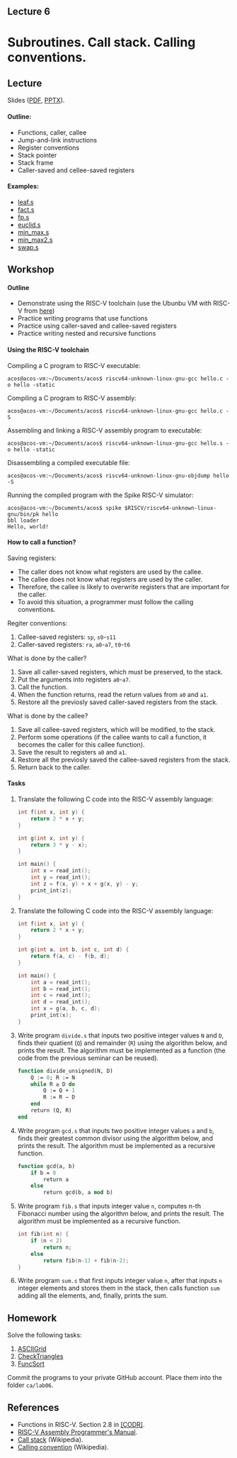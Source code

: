 Lecture 6
---

# Subroutines. Call stack. Calling conventions.

## Lecture

Slides ([PDF](CA_Lecture_06.pdf), [PPTX](CA_Lecture_06.pptx)).

#### Outline:

* Functions, caller, callee
* Jump-and-link instructions
* Register conventions
* Stack pointer
* Stack frame
* Caller-saved and cellee-saved registers

#### Examples:

* [leaf.s](https://github.com/andrewt0301/hse-acos-course/blob/master/docs/part1ca/06_CallStack/leaf.s)
* [fact.s](https://github.com/andrewt0301/hse-acos-course/blob/master/docs/part1ca/06_CallStack/fact.s)
* [fp.s](https://github.com/andrewt0301/hse-acos-course/blob/master/docs/part1ca/06_CallStack/fp.s)
* [euclid.s](https://github.com/andrewt0301/hse-acos-course/blob/master/docs/part1ca/06_CallStack/euclid.s)
* [min_max.s](https://github.com/andrewt0301/hse-acos-course/blob/master/docs/part1ca/06_CallStack/min_max.s)
* [min_max2.s](https://github.com/andrewt0301/hse-acos-course/blob/master/docs/part1ca/06_CallStack/min_max2.s)
* [swap.s](https://github.com/andrewt0301/hse-acos-course/blob/master/docs/part1ca/06_CallStack/swap.s)

## Workshop

#### Outline

* Demonstrate using the RISC-V toolchain (use the Ubunbu VM with RISC-V from [here](../../software/ubuntu.md))
* Practice writing programs that use functions
* Practice using caller-saved and callee-saved registers
* Practice writing nested and recursive functions

#### Using the RISC-V toolchain

Compiling a C program to RISC-V executable:

    acos@acos-vm:~/Documents/acos$ riscv64-unknown-linux-gnu-gcc hello.c -o hello -static

Compiling a C program to RISC-V assembly:

    acos@acos-vm:~/Documents/acos$ riscv64-unknown-linux-gnu-gcc hello.c -S
    
Assembling and linking a RISC-V assembly program to executable:

    acos@acos-vm:~/Documents/acos$ riscv64-unknown-linux-gnu-gcc hello.s -o hello -static

Disassembling a compiled executable file:

    acos@acos-vm:~/Documents/acos$ riscv64-unknown-linux-gnu-objdump hello -S

Running the compiled program with the Spike RISC-V simulator:

    acos@acos-vm:~/Documents/acos$ spike $RISCV/riscv64-unknown-linux-gnu/bin/pk hello
    bbl loader
    Hello, world!

#### How to call a function?

Saving registers:

* The caller does not know what registers are used by the callee.
* The callee does not know what registers are used by the caller.
* Therefore, the callee is likely to overwrite registers that are important for the caller. 
* To avoid this situation, a programmer must follow the calling conventions.

Regiter conventions:

1. Callee-saved registers: `sp`, `s0`-`s11`
1. Caller-saved registers: `ra`, `a0`-`a7`, `t0`-`t6`

What is done by the caller?

1. Save all caller-saved registers, which must be preserved, to the stack.
1. Put the arguments into registers `a0`-`a7`.
1. Call the function.
1. When the function returns, read the return values from `a0` and `a1`.
1. Restore all the previosly saved caller-saved registers from the stack.

What is done by the callee?

1. Save all callee-saved registers, which will be modified, to the stack.
1. Perform some operations (if the callee wants to call a function, it becomes the caller for this callee function). 
1. Save the result to registers `a0` and `a1`. 
1. Restore all the previosly saved the callee-saved registers from the stack.
1. Return back to the caller.

#### Tasks

1. Translate the following C code into the RISC-V assembly language:

   ```c
   int f(int x, int y) {
       return 2 * x + y;
   }

   int g(int x, int y) {
       return 3 * y - x);
   }

   int main() {
       int x = read_int();
       int y = read_int();
       int z = f(x, y) + x + g(x, y) - y;
       print_int(z);
   }
   ```

1. Translate the following C code into the RISC-V assembly language:

   ```c
   int f(int x, int y) {
       return 2 * x + y;
   }

   int g(int a, int b, int c, int d) {
       return f(a, c) - f(b, d);
   }

   int main() {
       int a = read_int();
       int b = read_int();
       int c = read_int();
       int d = read_int();
       int x = g(a, b, c, d);
       print_int(x);
   }
   ```

1. Write program `divide.s` that inputs two positive integer values `N` and `D`,
   finds their quatient (`Q`) and remainder (`R`) using the algorithm below, and prints the result.
   The algorithm must be implemented as a function (the code from the previous seminar can be reused).

   ```pascal
   function divide_unsigned(N, D)
       Q := 0; R := N
       while R ≥ D do
           Q := Q + 1
           R := R − D
       end
       return (Q, R)
   end
   ```

1. Write program `gcd.s` that inputs two positive integer values `a` and `b`,
   finds their greatest common divisor using the algorithm below, and prints the result.
   The algorithm must be implemented as a recursive function.

   ```pascal
   function gcd(a, b)
       if b = 0
           return a
       else
           return gcd(b, a mod b)
   ```

1. Write program `fib.s` that inputs integer value `n`, computes n-th Fibonacci number
   using the algorithm below, and prints the result.
   The algorithm must be implemented as a recursive function.

   ```c
   int fib(int n) {
       if (n < 2)
           return n;
       else
           return fib(n-1) + fib(n-2);
   }
   ```

1. Write program `sum.s` that first inputs integer value `n`, after that inputs `n` integer elements
   and stores them in the stack, then calls function `sum` adding all the elements, and, finally, prints the sum.  

## Homework

Solve the following tasks:

1. [ASCIIGrid](../Tasks/homeworks.md#asciigrid)
2. [CheckTriangles](../Tasks/homeworks.md#checktriangles)
3. [FuncSort](../Tasks/homeworks.md#funcsort)

Commit the programs to your private GitHub account. Place them into the folder `ca/lab06`.

## References

* Functions in RISC-V. Section 2.8 in [[CODR]](../../books.md).
* [RISC-V Assembly Programmer's Manual](https://github.com/riscv/riscv-asm-manual/blob/master/riscv-asm.md).
* [Call stack](https://en.wikipedia.org/wiki/Call_stack) (Wikipedia).
* [Calling convention](https://en.wikipedia.org/wiki/Calling_convention) (Wikipedia).
